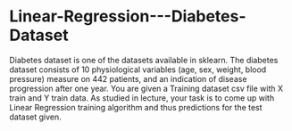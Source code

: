 # Linear-Regression---Diabetes-Dataset
Diabetes dataset is one of the datasets available in sklearn. The diabetes dataset consists of 10 physiological variables (age, sex, weight, blood pressure) measure on 442 patients, and an indication of disease progression after one year. You are given a Training dataset csv file with X train and Y train data. As studied in lecture, your task is to come up with Linear Regression training algorithm and thus predictions for the test dataset given.
